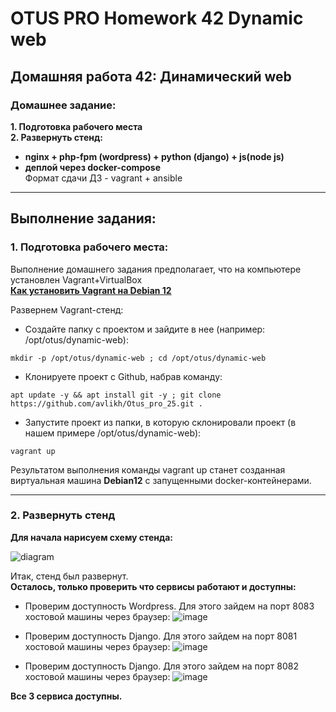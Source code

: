 # OTUS PRO Homework 42 Dynamic web

## Домашняя работа 42: Динамический web

### Домашнее задание:
**1. Подготовка рабочего места**   
**2. Развернуть стенд:**
* **nginx + php-fpm (wordpress) + python (django) + js(node js)**    
* **деплой через docker-compose**    
Формат сдачи ДЗ - vagrant + ansible  

---
## Выполнение задания:
### 1. Подготовка рабочего места:
Выполнение домашнего задания предполагает, что на компьютере установлен Vagrant+VirtualBox   
**[Как установить Vagrant на Debian 12](https://github.com/avlikh/Install_Vagrant_Debian12/blob/main/README.md)**   

Развернем Vagrant-стенд:
  - Создайте папку с проектом и зайдите в нее (например: /opt/otus/dynamic-web):
```
mkdir -p /opt/otus/dynamic-web ; cd /opt/otus/dynamic-web
```
  - Клонируете проект с Github, набрав команду:
```
apt update -y && apt install git -y ; git clone https://github.com/avlikh/Otus_pro_25.git .
```
  - Запустите проект из папки, в которую склонировали проект (в нашем примере /opt/otus/dynamic-web):
```
vagrant up
```
Результатом выполнения команды vagrant up станет созданная виртуальная машина **Debian12** с запущенными docker-контейнерами.   

---
### 2. Развернуть стенд    
    
**Для начала нарисуем схему стенда:**  

![diagram](https://github.com/user-attachments/assets/03481ee0-c945-40ff-b351-026febc1b6e8)
     
Итак, стенд был развернут.    
**Осталось, только проверить что сервисы работают и доступны:**    
* Проверим доступность Wordpress. Для этого зайдем на порт 8083 хостовой машины через браузер:
![image](https://github.com/user-attachments/assets/84978775-4ec1-404a-9293-cde3819e14a3)
    
* Проверим доступность Django. Для этого зайдем на порт 8081 хостовой машины через браузер:
![image](https://github.com/user-attachments/assets/0781be40-7473-4685-9546-4db4bd0db6cb)
     
* Проверим доступность Django. Для этого зайдем на порт 8082 хостовой машины через браузер: 
![image](https://github.com/user-attachments/assets/ff1fa1c4-d8f0-4fbe-8b72-dd966351a125)
    
**Все 3 сервиса доступны.**

